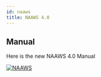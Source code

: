 ```yaml
---
id: naaws
title: NAAWS 4.0
---
```


## Manual

Here is the new NAAWS 4.0 Manual

[![NAAWS](https://naaws.com/wp-content/uploads/2021/03/ED01_NAAWS_Front-CoverDigital-200x259.jpg)](https://e64ace98-5264-4db2-9ddf-3f222fdd5759.usrfiles.com/ugd/e64ace_7fcea5078ec04d48a646719e2625c4ff.pdf)